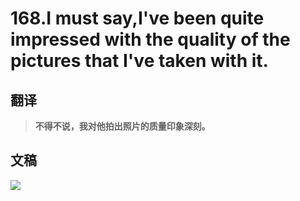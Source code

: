 # 168.I must say,I've been quite impressed with the quality of the pictures that I've taken with it.

## 翻译

> **不得不说，我对他拍出照片的质量印象深刻。**

## 文稿

![](https://cdn.jsdelivr.net/gh/imtianx/speaking180/img/168.jpg)

